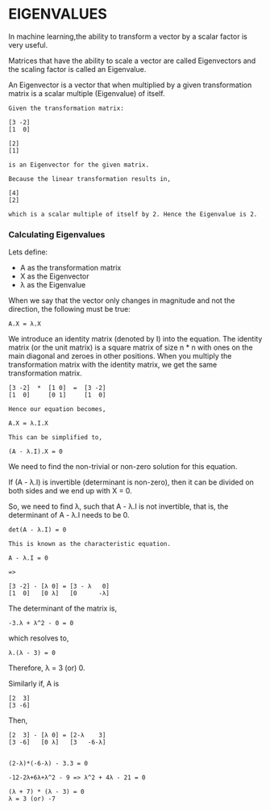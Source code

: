 # EIGENVALUES

In machine learning,the ability to transform a vector by a scalar factor is very useful.

Matrices that have the ability to scale a vector are called Eigenvectors and the scaling factor is called an Eigenvalue.

An Eigenvector is a vector that when multiplied by a given transformation matrix is a scalar multiple (Eigenvalue) of itself.

```
Given the transformation matrix:

[3 -2]
[1  0]

[2]
[1]

is an Eigenvector for the given matrix.

Because the linear transformation results in,

[4]
[2]

which is a scalar multiple of itself by 2. Hence the Eigenvalue is 2.
```

### Calculating Eigenvalues

Lets define:

- A as the transformation matrix
- X as the Eigenvector
- λ as the Eigenvalue

When we say that the vector only changes in magnitude and not the direction, the following must be true:

```
A.X = λ.X
```

We introduce an identity matrix (denoted by I) into the equation. The identity matrix (or the unit matrix) is a square matrix of size n \* n with ones on the main diagonal and zeroes in other positions. When you multiply the transformation matrix with the identity matrix, we get the same transformation matrix.

```
[3 -2]  *  [1 0]  =  [3 -2]
[1  0]     [0 1]     [1  0]
```

```
Hence our equation becomes,

A.X = λ.I.X

This can be simplified to,

(A - λ.I).X = 0
```

We need to find the non-trivial or non-zero solution for this equation.

If (A - λ.I) is invertible (determinant is non-zero), then it can be divided on both sides and we end up with X = 0.

So, we need to find λ, such that A - λ.I is not invertible, that is, the determinant of A - λ.I needs to be 0.

```
det(A - λ.I) = 0

This is known as the characteristic equation.
```

```
A - λ.I = 0

=>

[3 -2] - [λ 0] = [3 - λ   0]
[1  0]   [0 λ]   [0      -λ]
```

The determinant of the matrix is,

```
-3.λ + λ^2 - 0 = 0
```

which resolves to,

```
λ.(λ - 3) = 0
```

Therefore, λ = 3 (or) 0.

Similarly if, A is

```
[2  3]
[3 -6]
```

Then,

```
[2  3] - [λ 0] = [2-λ    3]
[3 -6]   [0 λ]   [3   -6-λ]


(2-λ)*(-6-λ) - 3.3 = 0

-12-2λ+6λ+λ^2 - 9 => λ^2 + 4λ - 21 = 0

(λ + 7) * (λ - 3) = 0
λ = 3 (or) -7
```
